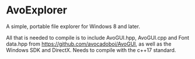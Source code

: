 # AvoExplorer
A simple, portable file explorer for Windows 8 and later.

All that is needed to compile is to include AvoGUI.hpp, AvoGUI.cpp and Font data.hpp from https://github.com/avocadoboi/AvoGUI, as well as the Windows SDK and DirectX. Needs to compile with the c++17 standard. 
